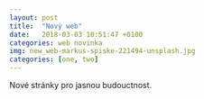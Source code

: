 ```yaml
---
layout: post
title:  "Nový web"
date:   2018-03-03 10:51:47 +0100
categories: web novinka
img: new_web-markus-spiske-221494-unsplash.jpg
categories: [one, two]
---
```


Nové stránky pro jasnou budouctnost.

[fb_lanka]: https://www.facebook.com/groups/1010363975755295/
